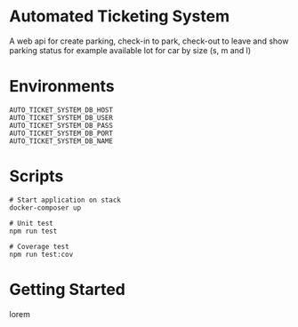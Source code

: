 # Automated Ticketing System

A web api for create parking, check-in to park, check-out to leave and show parking status for example available lot for
car by size (s, m and l)

# Environments

```text
AUTO_TICKET_SYSTEM_DB_HOST
AUTO_TICKET_SYSTEM_DB_USER
AUTO_TICKET_SYSTEM_DB_PASS
AUTO_TICKET_SYSTEM_DB_PORT
AUTO_TICKET_SYSTEM_DB_NAME
```

# Scripts

```shell
# Start application on stack
docker-composer up

# Unit test
npm run test

# Coverage test
npm run test:cov
```

# Getting Started

lorem
